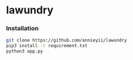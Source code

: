 # lawundry

### Installation

```bash
git clone https://github.com/annieyii/lawundry
pip3 install -r requirement.txt
python3 app.py
```